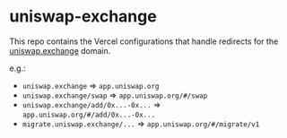 # uniswap-exchange

This repo contains the Vercel configurations that handle redirects for the [uniswap.exchange](https://uniswap.exchange) domain.

e.g.:

- `uniswap.exchange` => `app.uniswap.org`
- `uniswap.exchange/swap` => `app.uniswap.org/#/swap`
- `uniswap.exchange/add/0x...-0x...` => `app.uniswap.org/#/add/0x...-0x...`
- `migrate.uniswap.exchange/...` => `app.uniswap.org/#/migrate/v1`
